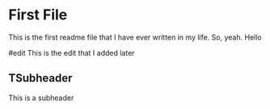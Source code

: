 # First File

This is the first readme file that I have ever written in my life. So, yeah. Hello


#edit
This is the edit that I added later

## TSubheader
This is a subheader

